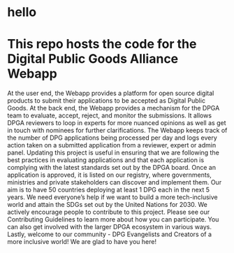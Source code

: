 <h1> hello </h1> 

# This repo hosts the code for the Digital Public Goods Alliance Webapp 
At the user end, the Webapp provides a platform for open source digital products to submit their applications to be accepted as Digital Public Goods.
At the back end, the Webapp provides a mechanism for the DPGA team to evaluate, accept, reject, and monitor the submissions. It allows DPGA reviewers to loop in experts for more nuanced opinions as well as get in touch with nominees for further clarifications.
The Webapp keeps track of the number of DPG applications being processed per day and logs every action taken on a submitted application from a reviewer, expert or admin panel.
Updating this project is useful in ensuring that we are following the best practices in evaluating applications and that each application is complying with the latest standards set out by the DPGA board. Once an application is approved, it is listed on our registry, where governments, ministries and private stakeholders can discover and implement them. 
Our aim is to have 50 countries deploying at least 1 DPG each in the next 5 years. We need everyone’s help if we want to build a more tech-inclusive world and attain the SDGs set out by the United Nations for 2030. 
We actively encourage people to contribute to this project. Please see our Contributing Guidelines to learn more about how you can participate. You can also get involved with the larger DPGA ecosystem in various ways. 
Lastly, welcome to our community - DPG Evangelists and Creators of a more inclusive world! We are glad to have you here! 
